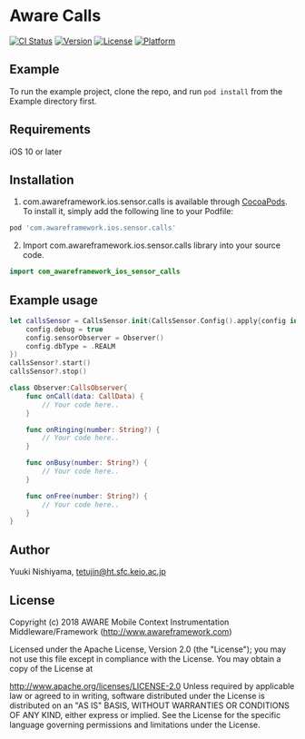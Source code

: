 # Aware Calls

[![CI Status](https://img.shields.io/travis/tetujin/com.awareframework.ios.sensor.calls.svg?style=flat)](https://travis-ci.org/tetujin/com.awareframework.ios.sensor.calls)
[![Version](https://img.shields.io/cocoapods/v/com.awareframework.ios.sensor.calls.svg?style=flat)](https://cocoapods.org/pods/com.awareframework.ios.sensor.calls)
[![License](https://img.shields.io/cocoapods/l/com.awareframework.ios.sensor.calls.svg?style=flat)](https://cocoapods.org/pods/com.awareframework.ios.sensor.calls)
[![Platform](https://img.shields.io/cocoapods/p/com.awareframework.ios.sensor.calls.svg?style=flat)](https://cocoapods.org/pods/com.awareframework.ios.sensor.calls)

## Example

To run the example project, clone the repo, and run `pod install` from the Example directory first.

## Requirements
iOS 10 or later

## Installation

1. com.awareframework.ios.sensor.calls is available through [CocoaPods](https://cocoapods.org).  To install it, simply add the following line to your Podfile:
```ruby
pod 'com.awareframework.ios.sensor.calls'
```
2. Import com.awareframework.ios.sensor.calls library into your source code.
```swift
import com_awareframework_ios_sensor_calls
```

## Example usage
```swift
let callsSensor = CallsSensor.init(CallsSensor.Config().apply{config in
    config.debug = true
    config.sensorObserver = Observer()
    config.dbType = .REALM
})
callsSensor?.start()
callsSensor?.stop()
```
```swift
class Observer:CallsObserver{
    func onCall(data: CallData) {
        // Your code here..
    }

    func onRinging(number: String?) {
        // Your code here..
    }

    func onBusy(number: String?) {
        // Your code here..
    }

    func onFree(number: String?) {
        // Your code here..
    }
}
```

## Author

Yuuki Nishiyama, tetujin@ht.sfc.keio.ac.jp

## License

Copyright (c) 2018 AWARE Mobile Context Instrumentation Middleware/Framework (http://www.awareframework.com)

Licensed under the Apache License, Version 2.0 (the "License"); you may not use this file except in compliance with the License. You may obtain a copy of the License at

http://www.apache.org/licenses/LICENSE-2.0 Unless required by applicable law or agreed to in writing, software distributed under the License is distributed on an "AS IS" BASIS, WITHOUT WARRANTIES OR CONDITIONS OF ANY KIND, either express or implied. See the License for the specific language governing permissions and limitations under the License.
